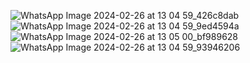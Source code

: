 ![WhatsApp Image 2024-02-26 at 13 04 59_426c8dab](https://github.com/anisa099/Praktikum-Basis-Data/assets/137586803/9aeb66f3-d1f5-43bf-af4b-4e1e3b0e272a)
![WhatsApp Image 2024-02-26 at 13 04 59_9ed4594a](https://github.com/anisa099/Praktikum-Basis-Data/assets/137586803/9ae60cf5-3df2-4c86-862d-276a94e9ed50)
![WhatsApp Image 2024-02-26 at 13 05 00_bf989628](https://github.com/anisa099/Praktikum-Basis-Data/assets/137586803/c1a23bc0-1176-4c1b-8219-0d83513d4e53)
![WhatsApp Image 2024-02-26 at 13 04 59_93946206](https://github.com/anisa099/Praktikum-Basis-Data/assets/137586803/1a5ea79f-64d5-4167-bfcc-c7f4368c7a1f)
